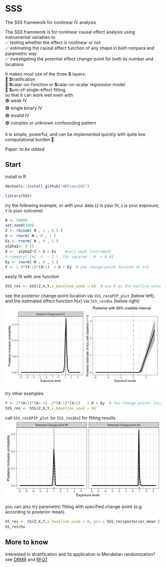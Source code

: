 # SSS

The SSS framework for nonlinear IV analysis

The SSS framework is for nonlinear causal effect analysis using instrumental variables to  
✅ testing whether the effect is nonlinear or not   
✅ estimating the causal effect function of any shape in both nonpara and parametric way  
✅ investigating the potential effect change-point for both its number and locations 

It makes most use of the three **S** layers:  
🔧 **S**tratification  
🔧 **S**calar-on-function or **S**calar-on-scalar regression model  
🔧 **S**um-of-single-effect fitting  
so that it can work well even with     
🟢 weak IV   
🟢 single binary IV  
🟢 invalid IV   
🟢 complex or unknown confounding pattern  

it is simple, powerful, and can be implemented quickly with quite low computational burden 🚀

Paper: *to be added*

## Start

install in R

``` r
devtools::install_github("HDTian/SSS")
```

``` r
library(SSS)
```

try the following example, or with your data (`Z` is your IV, `X` is your exposure, `Y` is your outcome)

``` r
N <- 50000
set.seed(100)
Z <- rbinom( N , 1 , 0.5 )
U <- rnorm( N , 0 , 1 )
Ex <- rnorm( N , 0 , 1 )
alphaZ<- 0.15
X <-  alphaZ*Z + U + Ex    #very weak instrument
# summary( lm(  X  ~ Z )  )$r.squared   #  < 0.01
Ey <- rnorm( N , 0 , 1 )
Y <- 1.0*(X-1)*(X>1)  + U + Ey  # one change-point located at x=1
```

easily fit with one function

``` r
SSS_res <- SSS(Z,X,Y,x_baseline_used = 0)  # use 0 as the basline value for defining the effect function h(x)
```

see the posterior change-point location via `SSS_res$PIP_plot` (below left), and the estimated effect function $h(x)$ via `SSS_res$hx` (below right) ![Fig1](plots/Fig1.png)

try other examples

``` r
Y <- 2*(X+1)*(X>-1) -2*(X-1)*(X>1)   + U + Ey  # two change-points located at x=-1 and x=1
SSS_res <- SSS(Z,X,Y,x_baseline_used = 0)  
```

call `SSS_res$PIP_plot` (or `SSS_res$hx`) for fitting results ![Fig3](plots/Fig3.png)

you can also try parametric fitting with specified change-point (e.g. according to posterior mean)

``` r
SS_res <- SS(Z,X,Y,x_baseline_used = 0, pos = SSS_res$posterior_mean )
SS_res$hx
```

## More to know

Interested in stratification and its application in Mendelian randomization? see [DRMR](https://github.com/HDTian/DRMR) and [RFQT](https://github.com/HDTian/RFQT)

